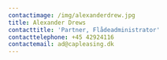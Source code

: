 ```yaml
---
contactimage: /img/alexanderdrew.jpg
title: Alexander Drews
contacttitle: 'Partner, Flådeadministrator'
contacttelephone: +45 42924116
contactemail: ad@capleasing.dk
---
```


